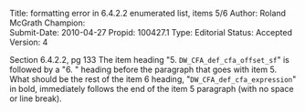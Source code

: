 Title:       formatting error in 6.4.2.2 enumerated list, items 5/6
Author:      Roland McGrath
Champion:    
Submit-Date: 2010-04-27
Propid:      100427.1
Type:        Editorial
Status:      Accepted
Version:     4

Section 6.4.2.2, pg 133
The item heading "5. `DW_CFA_def_cfa_offset_sf`" is followed by a "6. " heading before the paragraph 
that goes with item 5.  What should be the rest of the item 6 heading, "`DW_CFA_def_cfa_expression`" 
in bold, immediately follows the end of the item 5 paragraph (with no space or line break).
